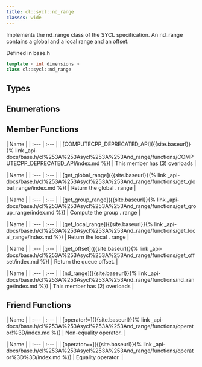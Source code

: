 ```yaml
---
title: cl::sycl::nd_range
classes: wide
---
```



Implements the nd_range class of the SYCL specification. An nd_range contains a global and a local range and an offset. 

Defined in base.h

```cpp
template < int dimensions >
class cl::sycl::nd_range
```

## Types

## Enumerations

## Member Functions

  | Name |
| :--- | :--- |
| [COMPUTECPP\_DEPRECATED\_API]({{site.baseurl}}{% link _api-docs/base.h/cl%253A%253Asycl%253A%253And_range/functions/COMPUTECPP_DEPRECATED_API/index.md %}) | This member has (3) overloads |

  | Name |
| :--- | :--- |
| [get\_global\_range]({{site.baseurl}}{% link _api-docs/base.h/cl%253A%253Asycl%253A%253And_range/functions/get_global_range/index.md %}) | Return the global . range |

  | Name |
| :--- | :--- |
| [get\_group\_range]({{site.baseurl}}{% link _api-docs/base.h/cl%253A%253Asycl%253A%253And_range/functions/get_group_range/index.md %}) | Compute the group . range |

  | Name |
| :--- | :--- |
| [get\_local\_range]({{site.baseurl}}{% link _api-docs/base.h/cl%253A%253Asycl%253A%253And_range/functions/get_local_range/index.md %}) | Return the local . range |

  | Name |
| :--- | :--- |
| [get\_offset]({{site.baseurl}}{% link _api-docs/base.h/cl%253A%253Asycl%253A%253And_range/functions/get_offset/index.md %}) | Return the queue offset.  |

  | Name |
| :--- | :--- |
| [nd\_range]({{site.baseurl}}{% link _api-docs/base.h/cl%253A%253Asycl%253A%253And_range/functions/nd_range/index.md %}) | This member has (2) overloads |


## Friend Functions

  | Name |
| :--- | :--- |
| [operator!=]({{site.baseurl}}{% link _api-docs/base.h/cl%253A%253Asycl%253A%253And_range/functions/operator!%3D/index.md %}) | Non-equality operator.  |

  | Name |
| :--- | :--- |
| [operator==]({{site.baseurl}}{% link _api-docs/base.h/cl%253A%253Asycl%253A%253And_range/functions/operator%3D%3D/index.md %}) | Equality operator.  |


